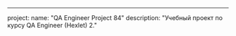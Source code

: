 ---
project:
  name: "QA Engineer Project 84"
  description: "Учебный проект по курсу QA Engineer (Hexlet) 2."
